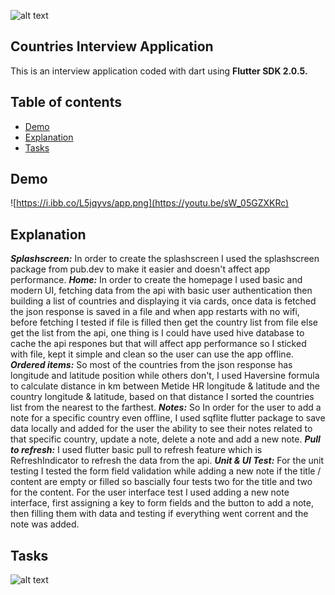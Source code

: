 
![alt text](https://i.ibb.co/WkJDDGZ/metidelogo.png)

## Countries Interview Application

This is an interview application coded with dart using **Flutter SDK 2.0.5.**
    
  
## Table of contents

- [Demo](#demo)
- [Explanation](#explanation)
- [Tasks](#tasks)

## Demo 

![https://i.ibb.co/L5jqyvs/app.png](https://youtu.be/sW_05GZXKRc)
  
## Explanation

***Splashscreen:*** 
In order to create the splashscreen I used the splashscreen package from pub.dev to make it easier and doesn't affect app performance.
***Home:*** 
In order to create the homepage I used basic and modern UI, fetching data from the api with basic user authentication then building a list of countries and displaying it via cards, once data is fetched the json response is saved in a file and when app restarts with no wifi, before fetching I tested if file is filled then get the country list from file else get the list from the api, one thing is I could have used hive database to cache the api respones but that will affect app performance so I sticked with file, kept it simple and clean so the user can use the app offline.
***Ordered items:***
So most of the countries from the json response has longitude and latitude position while others don't,
I used Haversine formula to calculate distance in km between Metide HR longitude & latitude and the country longitude & latitude,
based on that distance I sorted the countries list from the nearest to the farthest.
***Notes:***
So In order for the user to add a note for a specific country even offline, I used sqflite flutter package to save data locally and added for the user the ability to see their notes related to that specific country, update a note, delete a note and add a new note.
***Pull to refresh:***
I used flutter basic pull to refresh feature which is RefreshIndicator to refresh the data from the api.
***Unit & UI Test:***
For the unit testing I tested the form field validation while adding a new note if the title / content are empty or filled so bascially four tests two for the title and two for the content.
For the user interface test I used adding a new note interface, first assigning a key to form fields and the button to add a note, then filling them with data and testing if everything went corrent and the note was added.
  
## Tasks
![alt text](https://i.ibb.co/tDMHtQN/task.png)
